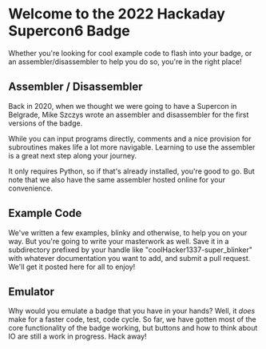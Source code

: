 # Welcome to the 2022 Hackaday Supercon6 Badge

Whether you're looking for cool example code to flash into your badge, or an assembler/disassembler to help you do so, you're in the right place!  

## Assembler / Disassembler

Back in 2020, when we thought we were going to have a Supercon in Belgrade, Mike Szczys wrote an assembler and disassembler for the first versions of the badge.  

While you can input programs directly, comments and a nice provision for subroutines makes life a lot more navigable.  Learning to use the assembler is a great next step along your journey.

It only requires Python, so if that's already installed, you're good to go.  But note that we also have the same assembler hosted online for your convenience.

## Example Code

We've written a few examples, blinky and otherwise, to help you on your way.  But you're going to write your masterwork as well.  Save it in a subdirectory prefixed by your handle like "coolHacker1337-super_blinker" with whatever documentation you want to add, and submit a pull request.  We'll get it posted here for all to enjoy!  

## Emulator

Why would you emulate a badge that you have in your hands?  Well, it _does_ make for a faster code, test, code cycle.  So far, we have gotten most of the core functionality of the badge working, but buttons and how to think about IO are still a work in progress.  Hack away!




